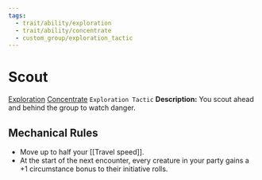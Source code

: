 ```yaml
---
tags:
  - trait/ability/exploration
  - trait/ability/concentrate
  - custom_group/exploration_tactic
---
```

# Scout

[Exploration](Exploration.md "Action & Ability Trait") [Concentrate](Concentrate.md "Action & Ability Trait") `Exploration Tactic`
**Description:** You scout ahead and behind the group to watch danger.

## Mechanical Rules

- Move up to half your [[Travel speed]].
- At the start of the next encounter, every creature in your party gains a +1 circumstance bonus to their initiative rolls.